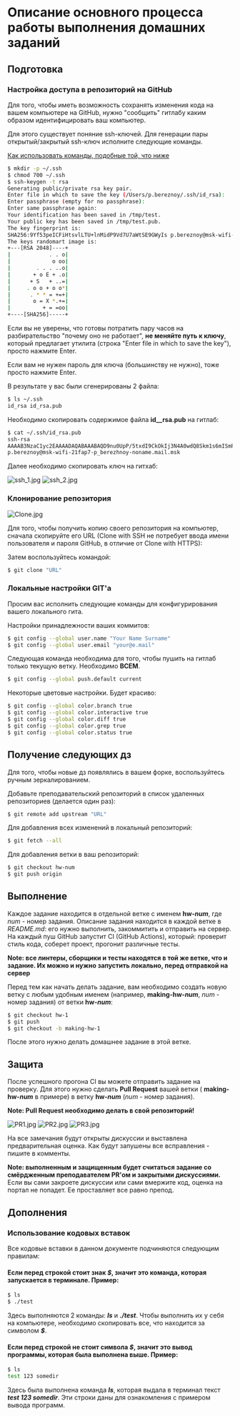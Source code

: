 # Описание основного процесса работы выполнения домашних заданий #

## Подготовка
### Настройка доступа в репозиторий на GitHub

Для того, чтобы иметь возможность сохранять изменения кода на вашем компьютере на GitHub, нужно
"сообщить" гитлабу каким образом идентифицировать ваш компьютер.

Для этого существует поняние ssh-ключей. Для генерации пары открытый/закрытый ssh-ключ исполните следующие команды.

[Как использовать команды, подобные той, что ниже](#Использование-кодовых-вставок)
```bash
$ mkdir -p ~/.ssh
$ chmod 700 ~/.ssh
$ ssh-keygen -t rsa
Generating public/private rsa key pair.
Enter file in which to save the key (/Users/p.bereznoy/.ssh/id_rsa):
Enter passphrase (empty for no passphrase):
Enter same passphrase again:
Your identification has been saved in /tmp/test.
Your public key has been saved in /tmp/test.pub.
The key fingerprint is:
SHA256:9Yf53peICFiHtsvlLTU+lnMidP9Vd7U7aWtSE9GWyIs p.bereznoy@msk-wifi-21fap7-p_berezhnoy-noname.mail.msk
The keys randomart image is:
+---[RSA 2048]----+
|            . . o|
|             o oo|
|        . . . ..o|
|       + o E + .o|
|      + S   + ..=|
|     . o o + o o*|
|      . * * = +=+|
|       o = X *.+=|
|          + = =oo|
+----[SHA256]-----+
```

Если вы не уверены, что готовы потратить пару часов на разбирательство "почему оно не работает", **не меняйте
путь к ключу**, который предлагает утилита (строка "Enter file in which to save the key"), просто нажмите Enter.

Если вам не нужен пароль для ключа (большинству не нужно), тоже просто нажмите Enter.

В результате у вас были сгенерированы 2 файла:
```bash
$ ls ~/.ssh
id_rsa id_rsa.pub
```

Необходимо скопировать содержимое файла **id__rsa.pub** на гитлаб:
```bash
$ cat ~/.ssh/id_rsa.pub
ssh-rsa
AAAAB3NzaC1yc2EAAAADAQABAAABAQD9nu0UpP/5txdI9CkOkIj3N4A0wdQ8Skm1s6mISmPmq6efOLJH5JEJ3oEOWvFBZOGMzR0QfJ9UOWy02/+YEXAJ9hMKoenaKHovTXhL6i9T99bD9TDouWh9kR4XbDht2pcmEzRkvgKh+xSwqDt7IwShdQtBr93j9H/z5pL38mKOz98TLGEBXDJMOH0QGHk/FPRiVGQl6HxNOa7wGzYR1fMgWMK5qX6S/81dRMOWjgm3QvpUiNwk3POhkLcO5YOV+H3zxb65KzDXixScQBRBWGUqKzc2qoyoG84m7LirGHc5moH+q5Ieo+nC5l0NOd3sKqq5XL5L2ZmNoErM2WVQZKnz
p.bereznoy@msk-wifi-21fap7-p_berezhnoy-noname.mail.msk
```

Далее необходимо скопировать ключ на гитхаб:

![ssh_1.jpg](images/ssh_1.jpg)
![ssh_2.jpg](images/ssh_2.jpg)

### Клонирование репозитория

![Clone.jpg](images/clone.jpg)

Для того, чтобы получить копию своего репозитория на компьютер, сначала скопируйте его URL (Clone with SSH не потребует ввода имени пользователя и пароля GitHub, в отличие от Clone with HTTPS):

Затем воспользуйтесь командой:
```bash
$ git clone "URL"
```

### Локальные настройки GIT'а

Просим вас исполнить следующие команды для конфигурирования вашего локального гита.

Настройки принадлежности ваших коммитов:
```bash
$ git config --global user.name "Your Name Surname"
$ git config --global user.email "your@e.mail"
```

Следующая команда необходима для того, чтобы пушить на гитлаб только текущую ветку.
Необходимо **ВСЕМ**.
```bash
$ git config --global push.default current
```

Некоторые цветовые настройки. Будет красиво:
```bash
$ git config --global color.branch true
$ git config --global color.interactive true
$ git config --global color.diff true
$ git config --global color.grep true
$ git config --global color.status true
```

## Получение следующих дз

Для того, чтобы новые дз появлялись в вашем форке, воспользуйтесь ручным зеркалированием.

Добавьте преподавательский репозиторий в список удаленных репозиториев (делается один раз):
```bash
$ git remote add upstream "URL"
```

Для добавления всех изменений в локальный репозиторий:
```bash
$ git fetch --all
```

Для добавления ветки в ваш репозиторий:
```bash
$ git checkout hw-num
$ git push origin
```

## Выполнение
Каждое задание находится в отдельной ветке с именем **hw-_num_**, где _num_ - номер задания.
Описание задания находится в каждой ветке в *README.md*: его нужно выполнить, закоммитить и отправить на сервер.
На каждый пуш GitHub запустит CI (GitHub Actions), который: проверит стиль кода, соберет проект, прогонит различные тесты.

**Note: все линтеры, сборщики и тесты находятся в той же ветке, что и задание. Их можно и нужно запустить локально,
 перед отправкой на сервер**

Перед тем как начать делать задание, вам необходимо создать новую ветку с любым удобным именем
(например, **making-hw-_num_**, _num_ - номер задания) от ветки **hw-_num_**:
```bash
$ git checkout hw-1
$ git push
$ git checkout -b making-hw-1
```

После этого нужно делать домашнее задание в этой ветке.

## Защита
После успешного прогона CI вы можете отправить задание на проверку.
Для этого нужно сделать **Pull Request** вашей ветки ( **making-hw-_num_** в примере)
в ветку **hw-_num_** (_num_ - номер задания).

**Note: Pull Request необходимо делать в свой репозиторий!**

![PR1.jpg](images/pull_request_1.jpg)
![PR2.jpg](images/pull_request_2.jpg)
![PR3.jpg](images/pull_request_3.jpg)

На все замечания будут открыты дискуссии и выставлена предварительная оценка. Как будут запушены все всправления - пишите в комменты.

**Note: выполненным и защищенным будет считаться задание со смёрдженным преподавателем PR'ом и закрытыми дискуссиями.**
Если вы сами закроете дискуссии или сами вмержите код, оценка на портал не попадет. Ее проставляет все равно препод.

## Дополнения

### Использование кодовых вставок
Все кодовые вставки в данном документе подчиняются следующим правилам:
#### Если перед строкой стоит знак **_$_**, значит это команда, которая запускается в терминале. Пример:
```bash
$ ls
$ ./test
```
Здесь выполняются 2 команды: **_ls_** и **_./test_**.
Чтобы выполнить их у себя на компьютере, необходимо скопировать все, что находится за символом **_$_**.
#### Если перед строкой не стоит символа **_$_**, значит это вывод программы, которая была выполнена выше. Пример:
```bash
$ ls
test 123 somedir
```
Здесь была выполнена команда **_ls_**, которая выдала в терминал текст **_test 123 somedir_**. Эти строки даны для
ознакомления с примером вывода программ.
